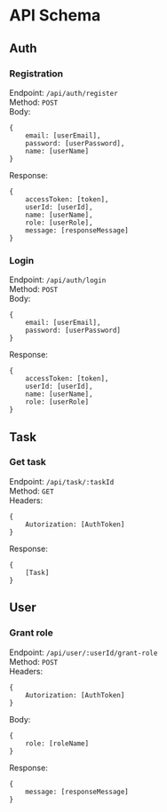 # API Schema
## Auth
### Registration
Endpoint: `/api/auth/register` \
Method: `POST` \
Body: 
```
{
    email: [userEmail],
    password: [userPassword],
    name: [userName]
}
```
Response:
```
{
    accessToken: [token], 
    userId: [userId], 
    name: [userName], 
    role: [userRole], 
    message: [responseMessage]
}
```

### Login
Endpoint: `/api/auth/login` \
Method: `POST` \
Body:
```
{
    email: [userEmail],
    password: [userPassword]
}
```
Response:
```
{
    accessToken: [token],
    userId: [userId],
    name: [userName],
    role: [userRole]
}
```

## Task
### Get task
Endpoint: `/api/task/:taskId` \
Method: `GET` \
Headers:
```
{
    Autorization: [AuthToken]
}
```
Response:
```
{
    [Task]
}
```


## User
### Grant role
Endpoint: `/api/user/:userId/grant-role` \
Method: `POST` \
Headers:
```
{
    Autorization: [AuthToken]
}
```
Body:
```
{
    role: [roleName]
}
```
Response:
```
{
    message: [responseMessage]
}
```
